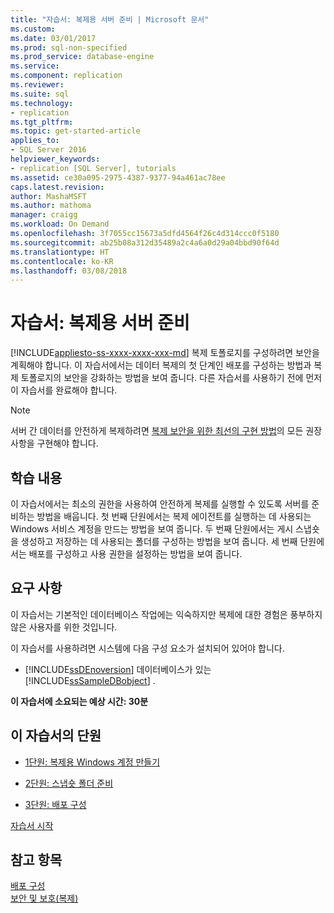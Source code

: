 ```yaml
---
title: "자습서: 복제용 서버 준비 | Microsoft 문서"
ms.custom: 
ms.date: 03/01/2017
ms.prod: sql-non-specified
ms.prod_service: database-engine
ms.service: 
ms.component: replication
ms.reviewer: 
ms.suite: sql
ms.technology:
- replication
ms.tgt_pltfrm: 
ms.topic: get-started-article
applies_to:
- SQL Server 2016
helpviewer_keywords:
- replication [SQL Server], tutorials
ms.assetid: ce30a095-2975-4387-9377-94a461ac78ee
caps.latest.revision: 
author: MashaMSFT
ms.author: mathoma
manager: craigg
ms.workload: On Demand
ms.openlocfilehash: 3f7055cc15673a5dfd4564f26c4d314ccc0f5180
ms.sourcegitcommit: ab25b08a312d35489a2c4a6a0d29a04bbd90f64d
ms.translationtype: HT
ms.contentlocale: ko-KR
ms.lasthandoff: 03/08/2018
---
```

# <a name="tutorial-preparing-the-server-for-replication"></a>자습서: 복제용 서버 준비
[!INCLUDE[appliesto-ss-xxxx-xxxx-xxx-md](../../includes/appliesto-ss-xxxx-xxxx-xxx-md.md)]
복제 토폴로지를 구성하려면 보안을 계획해야 합니다. 이 자습서에서는 데이터 복제의 첫 단계인 배포를 구성하는 방법과 복제 토폴로지의 보안을 강화하는 방법을 보여 줍니다. 다른 자습서를 사용하기 전에 먼저 이 자습서를 완료해야 합니다.  
  
> [!NOTE]  
> 서버 간 데이터를 안전하게 복제하려면 [복제 보안을 위한 최선의 구현 방법](../../relational-databases/replication/security/replication-security-best-practices.md)의 모든 권장 사항을 구현해야 합니다.  
  
## <a name="what-you-will-learn"></a>학습 내용  
이 자습서에서는 최소의 권한을 사용하여 안전하게 복제를 실행할 수 있도록 서버를 준비하는 방법을 배웁니다. 첫 번째 단원에서는 복제 에이전트를 실행하는 데 사용되는 Windows 서비스 계정을 만드는 방법을 보여 줍니다. 두 번째 단원에서는 게시 스냅숏을 생성하고 저장하는 데 사용되는 폴더를 구성하는 방법을 보여 줍니다. 세 번째 단원에서는 배포를 구성하고 사용 권한을 설정하는 방법을 보여 줍니다.  
  
## <a name="requirements"></a>요구 사항  
이 자습서는 기본적인 데이터베이스 작업에는 익숙하지만 복제에 대한 경험은 풍부하지 않은 사용자를 위한 것입니다.  
  
이 자습서를 사용하려면 시스템에 다음 구성 요소가 설치되어 있어야 합니다.  
  
-   [!INCLUDE[ssDEnoversion](../../includes/ssdenoversion-md.md)] 데이터베이스가 있는 [!INCLUDE[ssSampleDBobject](../../includes/sssampledbobject-md.md)] .  
  
**이 자습서에 소요되는 예상 시간: 30분**  
  
## <a name="lessons-in-this-tutorial"></a>이 자습서의 단원  
  
-   [1단원: 복제용 Windows 계정 만들기](../../relational-databases/replication/lesson-1-creating-windows-accounts-for-replication.md)  
  
-   [2단원: 스냅숏 폴더 준비](../../relational-databases/replication/lesson-2-preparing-the-snapshot-folder.md)  
  
-   [3단원: 배포 구성](../../relational-databases/replication/lesson-3-configuring-distribution.md)  
  
[자습서 시작](../../relational-databases/replication/lesson-1-creating-windows-accounts-for-replication.md)  
  
## <a name="see-also"></a>참고 항목  
[배포 구성](../../relational-databases/replication/configure-distribution.md)  
[보안 및 보호&#40;복제&#41;](../../relational-databases/replication/security/security-and-protection-replication.md)  
  
  
  
